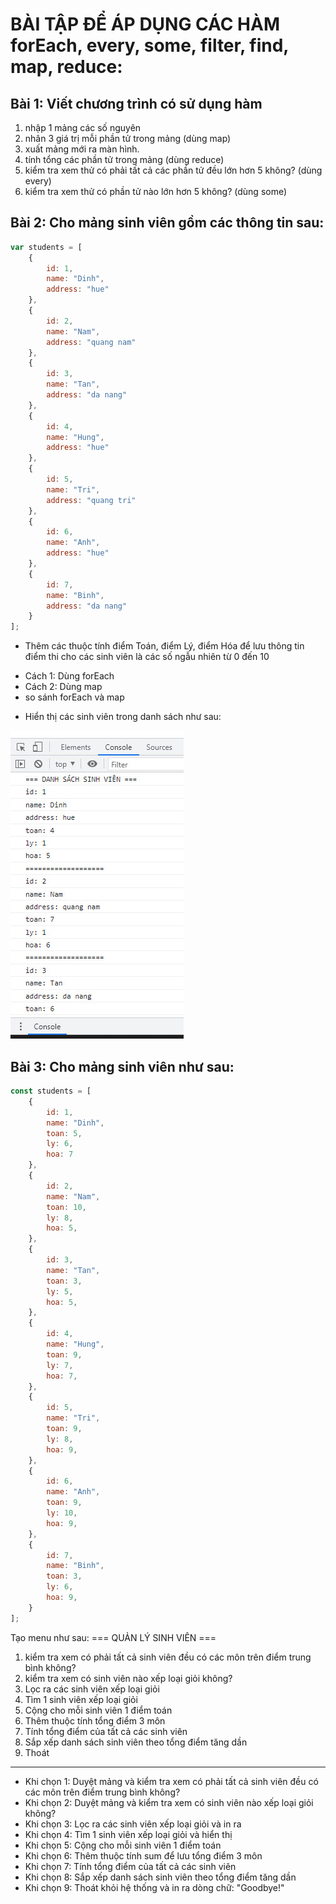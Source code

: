 # BÀI TẬP ĐỂ ÁP DỤNG CÁC HÀM forEach, every, some, filter, find, map, reduce:

## Bài 1: Viết chương trình có sử dụng hàm
1. nhập 1 mảng các số nguyên
2. nhân 3 giá trị mỗi phần tử trong mảng (dùng map)
3. xuất mảng mới ra màn hình.
4. tính tổng các phần tử trong mảng (dùng reduce)
5. kiểm tra xem thử có phải tất cả các phần tử đều lớn hơn 5 không? (dùng every)
6. kiểm tra xem thử có phần tử nào lớn hơn 5 không? (dùng some)

## Bài 2: Cho mảng sinh viên gồm các thông tin sau:

```js
var students = [
    {
        id: 1,
        name: "Dinh",
        address: "hue"
    },
    {
        id: 2,
        name: "Nam",
        address: "quang nam"
    },
    {
        id: 3,
        name: "Tan",
        address: "da nang"
    },
    {
        id: 4,
        name: "Hung",
        address: "hue"
    },
    {
        id: 5,
        name: "Tri",
        address: "quang tri"
    },
    {
        id: 6,
        name: "Anh",
        address: "hue"
    },
    {
        id: 7,
        name: "Binh",
        address: "da nang"
    }
];
```

- Thêm các thuộc tính điểm Toán, điểm Lý, điểm Hóa để lưu thông tin điểm thi cho các sinh viên là các số ngẫu nhiên từ 0 đến 10
+ Cách 1: Dùng forEach
+ Cách 2: Dùng map
+ so sánh forEach và map
- Hiển thị các sinh viên trong danh sách như sau:

![](image.jpg)

## Bài 3: Cho mảng sinh viên như sau:

```js
const students = [
    {
        id: 1,
        name: "Dinh",
        toan: 5,
        ly: 6,
        hoa: 7
    },
    {
        id: 2,
        name: "Nam",
        toan: 10,
        ly: 8,
        hoa: 5,
    },
    {
        id: 3,
        name: "Tan",
        toan: 3,
        ly: 5,
        hoa: 5,
    },
    {
        id: 4,
        name: "Hung",
        toan: 9,
        ly: 7,
        hoa: 7,
    },
    {
        id: 5,
        name: "Tri",
        toan: 9,
        ly: 8,
        hoa: 9,
    },
    {
        id: 6,
        name: "Anh",
        toan: 9,
        ly: 10,
        hoa: 9,
    },
    {
        id: 7,
        name: "Binh",
        toan: 3,
        ly: 6,
        hoa: 9,
    }
];
```

Tạo menu như sau:
=== QUẢN LÝ SINH VIÊN ===
1. kiểm tra xem có phải tất cả sinh viên đều có các môn trên điểm trung bình không?
2. kiểm tra xem có sinh viên nào xếp loại giỏi không?
3. Lọc ra các sinh viên xếp loại giỏi
4. Tìm 1 sinh viên xếp loại giỏi
5. Cộng cho mỗi sinh viên 1 điểm toán
6. Thêm thuộc tính tổng điểm 3 môn
7. Tính tổng điểm của tất cả các sinh viên
8. Sắp xếp danh sách sinh viên theo tổng điểm tăng dần
9. Thoát
---------------------------------------

- Khi chọn 1: Duyệt mảng và kiểm tra xem có phải tất cả sinh viên đều có các môn trên điểm trung bình không?
- Khi chọn 2: Duyệt mảng và kiểm tra xem có sinh viên nào xếp loại giỏi không?
- Khi chọn 3: Lọc ra các sinh viên xếp loại giỏi và in ra
- Khi chọn 4: Tìm 1 sinh viên xếp loại giỏi và hiển thị
- Khi chọn 5: Cộng cho mỗi sinh viên 1 điểm toán
- Khi chọn 6: Thêm thuộc tính sum để lưu tổng điểm 3 môn
- Khi chọn 7: Tính tổng điểm của tất cả các sinh viên
- Khi chọn 8: Sắp xếp danh sách sinh viên theo tổng điểm tăng dần
- Khi chọn 9: Thoát khỏi hệ thống và in ra dòng chữ: "Goodbye!"